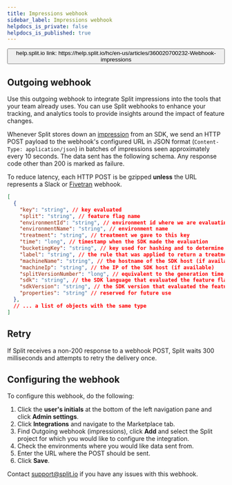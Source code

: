 ```yaml
---
title: Impressions webhook
sidebar_label: Impressions webhook
helpdocs_is_private: false
helpdocs_is_published: true
---
```


<p>
  <button style={{borderRadius:'8px', border:'1px', fontFamily:'Courier New', fontWeight:'800', textAlign:'left'}}> help.split.io link: https://help.split.io/hc/en-us/articles/360020700232-Webhook-impressions </button>
</p>

## Outgoing webhook

Use this outgoing webhook to integrate Split impressions into the tools that your team already uses. You can use Split webhooks to enhance your tracking, and analytics tools to provide insights around the impact of feature changes.

Whenever Split stores down an [impression](https://help.split.io/hc/en-us/articles/360020585192-Impression-events) from an SDK, we send an HTTP POST payload to the webhook's configured URL in JSON format (`Content-Type: application/json`) in batches of impressions seen approximately every 10 seconds. The data sent has the following schema. Any response code other than 200 is marked as failure.

To  reduce latency, each HTTP POST is be gzipped **unless** the URL represents a Slack or [Fivetran](https://fivetran.com) webhook.

```json
[
  {
    "key": "string", // key evaluated
    "split": "string", // feature flag name
    "environmentId": "string", // environment id where we are evaluating the feature flag
    "environmentName": "string", // environment name
    "treatment": "string", // treatment we gave to this key
    "time": "long", // timestamp when the SDK made the evaluation
    "bucketingKey": "string", // key used for hashing and to determine a bucket
    "label": "string", // the rule that was applied to return a treatment
    "machineName": "string", // the hostname of the SDK host (if available)
    "machineIp": "string", // the IP of the SDK host (if available)
    "splitVersionNumber": "long", // equivalent to the generation time
    "sdk": "string", // the SDK language that evaluated the feature flag
    "sdkVersion": "string", // the SDK version that evaluated the feature flag
    "properties": "string" // reserved for future use
  },
  // ... a list of objects with the same type
]
```

## Retry
 
If Split receives a non-200 response to a webhook POST, Split waits 300 milliseconds and attempts to retry the delivery once. 

## Configuring the webhook
 
To configure this webhook, do the following: 

1. Click the **user's initials** at the bottom of the left navigation pane and click **Admin settings**.
2. Click **Integrations** and navigate to the Marketplace tab.
3. Find Outgoing webhook (impressions), click **Add** and select the Split project for which you would like to configure the integration.
4. Check the environments where you would like data sent from.
5. Enter the URL where the POST should be sent.
6. Click **Save**.

Contact [support@split.io](mailto:support@split.io) if you have any issues with this webhook.